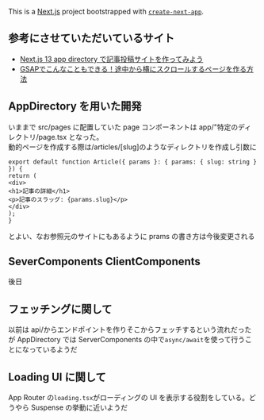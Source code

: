 This is a [Next.js](https://nextjs.org/) project bootstrapped with [`create-next-app`](https://github.com/vercel/next.js/tree/canary/packages/create-next-app).

## 参考にさせていただいているサイト

- [Next.js 13 app directory で記事投稿サイトを作ってみよう](https://zenn.dev/azukiazusa/articles/next-js-app-dir-tutorial)
- [GSAPでこんなこともできる！途中から横にスクロールするページを作る方法](https://liginc.co.jp/548232)

## AppDirectory を用いた開発

いままで src/pages に配置していた page コンポーネントは app/"特定のディレクトリ/page.tsx となった。  
動的ページを作成する際は/articles/[slug]のようなディレクトリを作成し引数に

```
export default function Article({ params }: { params: { slug: string } }) {
return (
<div>
<h1>記事の詳細</h1>
<p>記事のスラッグ: {params.slug}</p>
</div>
);
}
```

とよい、なお参照元のサイトにもあるように prams の書き方は今後変更される

## SeverComponents ClientComponents

後日

## フェッチングに関して

以前は api/からエンドポイントを作りそこからフェッチするという流れだったが AppDirectory では ServerComponents の中で`async/await`を使って行うことになっているようだ

## Loading UI に関して

App Router の`loading.tsx`がローディングの UI を表示する役割をしている。どうやら Suspense の挙動に近いようだ
